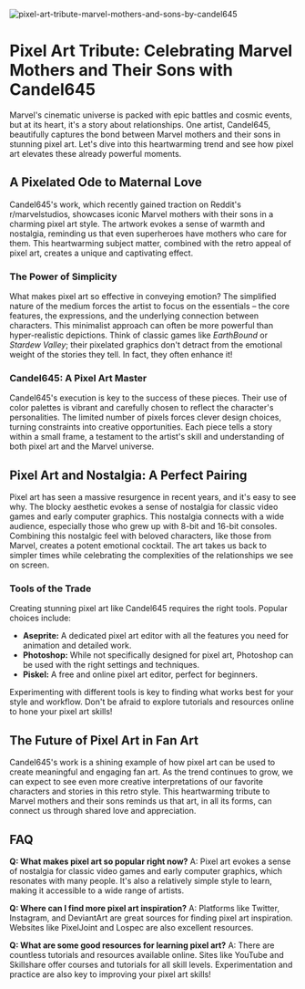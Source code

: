 ![pixel-art-tribute-marvel-mothers-and-sons-by-candel645](https://images.pexels.com/photos/33397318/pexels-photo-33397318.jpeg?auto=compress&cs=tinysrgb&fit=crop&h=627&w=1200)

# Pixel Art Tribute: Celebrating Marvel Mothers and Their Sons with Candel645

Marvel's cinematic universe is packed with epic battles and cosmic events, but at its heart, it's a story about relationships. One artist, Candel645, beautifully captures the bond between Marvel mothers and their sons in stunning pixel art. Let's dive into this heartwarming trend and see how pixel art elevates these already powerful moments.

## A Pixelated Ode to Maternal Love

Candel645's work, which recently gained traction on Reddit's r/marvelstudios, showcases iconic Marvel mothers with their sons in a charming pixel art style. The artwork evokes a sense of warmth and nostalgia, reminding us that even superheroes have mothers who care for them. This heartwarming subject matter, combined with the retro appeal of pixel art, creates a unique and captivating effect.

### The Power of Simplicity

What makes pixel art so effective in conveying emotion? The simplified nature of the medium forces the artist to focus on the essentials – the core features, the expressions, and the underlying connection between characters. This minimalist approach can often be more powerful than hyper-realistic depictions. Think of classic games like *EarthBound* or *Stardew Valley*; their pixelated graphics don't detract from the emotional weight of the stories they tell. In fact, they often enhance it!

### Candel645: A Pixel Art Master

Candel645's execution is key to the success of these pieces. Their use of color palettes is vibrant and carefully chosen to reflect the character's personalities. The limited number of pixels forces clever design choices, turning constraints into creative opportunities. Each piece tells a story within a small frame, a testament to the artist's skill and understanding of both pixel art and the Marvel universe.

## Pixel Art and Nostalgia: A Perfect Pairing

Pixel art has seen a massive resurgence in recent years, and it's easy to see why. The blocky aesthetic evokes a sense of nostalgia for classic video games and early computer graphics. This nostalgia connects with a wide audience, especially those who grew up with 8-bit and 16-bit consoles. Combining this nostalgic feel with beloved characters, like those from Marvel, creates a potent emotional cocktail. The art takes us back to simpler times while celebrating the complexities of the relationships we see on screen.

### Tools of the Trade

Creating stunning pixel art like Candel645 requires the right tools. Popular choices include:

*   **Aseprite:** A dedicated pixel art editor with all the features you need for animation and detailed work.
*   **Photoshop:** While not specifically designed for pixel art, Photoshop can be used with the right settings and techniques.
*   **Piskel:** A free and online pixel art editor, perfect for beginners.

Experimenting with different tools is key to finding what works best for your style and workflow. Don't be afraid to explore tutorials and resources online to hone your pixel art skills!

## The Future of Pixel Art in Fan Art

Candel645's work is a shining example of how pixel art can be used to create meaningful and engaging fan art. As the trend continues to grow, we can expect to see even more creative interpretations of our favorite characters and stories in this retro style. This heartwarming tribute to Marvel mothers and their sons reminds us that art, in all its forms, can connect us through shared love and appreciation.

## FAQ

**Q: What makes pixel art so popular right now?**
A: Pixel art evokes a sense of nostalgia for classic video games and early computer graphics, which resonates with many people. It's also a relatively simple style to learn, making it accessible to a wide range of artists.

**Q: Where can I find more pixel art inspiration?**
A: Platforms like Twitter, Instagram, and DeviantArt are great sources for finding pixel art inspiration. Websites like PixelJoint and Lospec are also excellent resources.

**Q: What are some good resources for learning pixel art?**
A: There are countless tutorials and resources available online. Sites like YouTube and Skillshare offer courses and tutorials for all skill levels. Experimentation and practice are also key to improving your pixel art skills!
